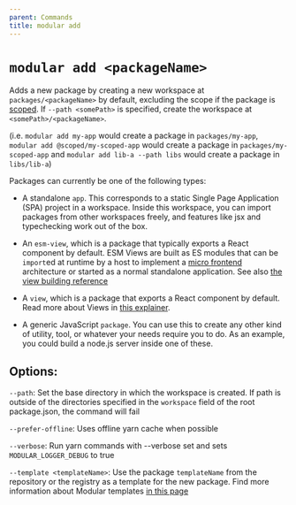```yaml
---
parent: Commands
title: modular add
---
```


# `modular add <packageName>`

Adds a new package by creating a new workspace at `packages/<packageName>` by
default, excluding the scope if the package is
[scoped](https://docs.npmjs.com/cli/v8/using-npm/scope). If `--path <somePath>`
is specified, create the workspace at `<somePath>/<packageName>`.

(i.e. `modular add my-app` would create a package in `packages/my-app`,
`modular add @scoped/my-scoped-app` would create a package in
`packages/my-scoped-app` and `modular add lib-a --path libs` would create a
package in `libs/lib-a`)

Packages can currently be one of the following types:

- A standalone `app`. This corresponds to a static Single Page Application (SPA)
  project in a workspace. Inside this workspace, you can import packages from
  other workspaces freely, and features like jsx and typechecking work out of
  the box.

- An `esm-view`, which is a package that typically exports a React component by
  default. ESM Views are built as ES modules that can be `import`ed at runtime
  by a host to implement a [micro frontend](../concepts/microfrontends.md)
  architecture or started as a normal standalone application. See also
  [the view building reference](../esm-views/index.md)

- A `view`, which is a package that exports a React component by default. Read
  more about Views in [this explainer](../concepts/views.md).

- A generic JavaScript `package`. You can use this to create any other kind of
  utility, tool, or whatever your needs require you to do. As an example, you
  could build a node.js server inside one of these.

## Options:

`--path`: Set the base directory in which the workspace is created. If path is
outside of the directories specified in the `workspace` field of the root
package.json, the command will fail

`--prefer-offline`: Uses offline yarn cache when possible

`--verbose`: Run yarn commands with --verbose set and sets
`MODULAR_LOGGER_DEBUG` to true

`--template <templateName>`: Use the package `templateName` from the repository
or the registry as a template for the new package. Find more information about
Modular templates [in this page](../concepts/templates.md)
